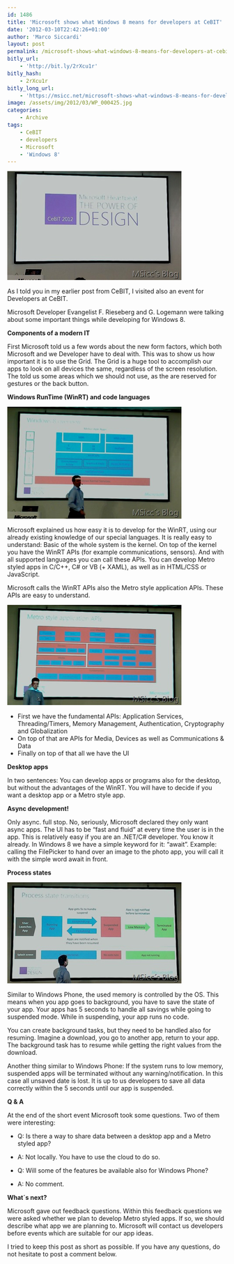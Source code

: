 ```yaml
---
id: 1486
title: 'Microsoft shows what Windows 8 means for developers at CeBIT'
date: '2012-03-10T22:42:26+01:00'
author: 'Marco Siccardi'
layout: post
permalink: /microsoft-shows-what-windows-8-means-for-developers-at-cebit/
bitly_url:
    - 'http://bit.ly/2rXcu1r'
bitly_hash:
    - 2rXcu1r
bitly_long_url:
    - 'https://msicc.net/microsoft-shows-what-windows-8-means-for-developers-at-cebit/'
image: /assets/img/2012/03/WP_000425.jpg
categories:
    - Archive
tags:
    - CeBIT
    - developers
    - Microsoft
    - 'Windows 8'
---
```


[![WP_000425](/assets/img/2012/03/WP_000425.jpg "WP_000425")](/assets/img/2012/03/WP_000425.jpg)

As I told you in my earlier post from CeBIT, I visited also an event for Developers at CeBIT.

Microsoft Developer Evangelist F. Rieseberg and G. Logemann were talking about some important things while developing for Windows 8.

**Components of a modern IT**

First Microsoft told us a few words about the new form factors, which both Microsoft and we Developer have to deal with. This was to show us how important it is to use the Grid. The Grid is a huge tool to accomplish our apps to look on all devices the same, regardless of the screen resolution. The told us some areas which we should not use, as the are reserved for gestures or the back button.

**Windows RunTime (WinRT) and code languages**

[![WP_000427](/assets/img/2012/03/WP_000427.jpg "WP_000427")](/assets/img/2012/03/WP_000427.jpg)

Microsoft explained us how easy it is to develop for the WinRT, using our already existing knowledge of our special languages. It is really easy to understand: Basic of the whole system is the kernel. On top of the kernel you have the WinRT APIs (for example communications, sensors). And with all supported languages you can call these APIs. You can develop Metro styled apps in C/C++, C# or VB (+ XAML), as well as in HTML/CSS or JavaScript.

Microsoft calls the WinRT APIs also the Metro style application APIs. These APIs are easy to understand.

[![WP_000429](/assets/img/2012/03/WP_000429.jpg "WP_000429")](/assets/img/2012/03/WP_000429.jpg)

- First we have the fundamental APIs: Application Services, Threading/Timers, Memory Management, Authentication, Cryptography and Globalization
- On top of that are APIs for Media, Devices as well as Communications &amp; Data
- Finally on top of that all we have the UI

**Desktop apps**

In two sentences: You can develop apps or programs also for the desktop, but without the advantages of the WinRT. You will have to decide if you want a desktop app or a Metro style app.

**Async development!**

Only async. full stop. No, seriously, Microsoft declared they only want async apps. The UI has to be “fast and fluid” at every time the user is in the app. This is relatively easy if you are an .NET/C# developer. You know it already. In Windows 8 we have a simple keyword for it: “await”. Example: calling the FilePicker to hand over an image to the photo app, you will call it with the simple word await in front.

**Process states**

[![WP_000434](/assets/img/2012/03/WP_000434.jpg "WP_000434")](/assets/img/2012/03/WP_000434.jpg)

Similar to Windows Phone, the used memory is controlled by the OS. This means when you app goes to background, you have to save the state of your app. Your apps has 5 seconds to handle all savings while going to suspended mode. While in suspending, your app runs no code.

You can create background tasks, but they need to be handled also for resuming. Imagine a download, you go to another app, return to your app. The background task has to resume while getting the right values from the download.

Another thing similar to Windows Phone: If the system runs to low memory, suspended apps will be terminated without any warning/notification. In this case all unsaved date is lost. It is up to us developers to save all data correctly within the 5 seconds until our app is suspended.

**Q &amp; A**

At the end of the short event Microsoft took some questions. Two of them were interesting:

- Q: Is there a way to share data between a desktop app and a Metro styled app?
- A: Not locally. You have to use the cloud to do so.

- Q: Will some of the features be available also for Windows Phone?
- A: No comment.

**What´s next?**

Microsoft gave out feedback questions. Within this feedback questions we were asked whether we plan to develop Metro styled apps. If so, we should describe what app we are planning to. Microsoft will contact us developers before events which are suitable for our app ideas.

I tried to keep this post as short as possible. If you have any questions, do not hesitate to post a comment below.